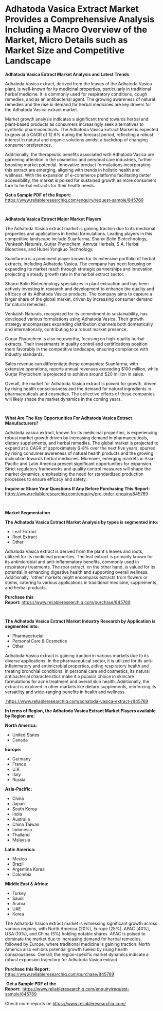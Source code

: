 <p><h1>Adhatoda Vasica Extract Market Provides a Comprehensive Analysis Including a Macro Overview of the Market, Micro Details such as Market Size and Competitive Landscape</h1></p><p><strong>Adhatoda Vasica Extract Market Analysis and Latest Trends</strong></p>
<p><p>Adhatoda Vasica extract, derived from the leaves of the Adhatoda Vasica plant, is well-known for its medicinal properties, particularly in traditional herbal medicine. It is commonly used for respiratory conditions, cough remedies, and as an antibacterial agent. The growing awareness of natural remedies and the rise in demand for herbal medicines are key drivers for the Adhatoda Vasica extract market.</p><p>Market growth analysis indicates a significant trend towards herbal and plant-based products as consumers increasingly seek alternatives to synthetic pharmaceuticals. The Adhatoda Vasica Extract Market is expected to grow at a CAGR of 12.6% during the forecast period, reflecting a robust interest in natural and organic solutions amidst a backdrop of changing consumer preferences. </p><p>Additionally, the therapeutic benefits associated with Adhatoda Vasica are garnering attention in the cosmetics and personal care industries, further boosting market potential. Innovative product formulations incorporating this extract are emerging, aligning with trends in holistic health and wellness. With the expansion of e-commerce platforms facilitating better accessibility, the market is poised for sustained growth as more consumers turn to herbal extracts for their health needs.</p></p>
<p><strong>Get a Sample PDF of the Report:&nbsp;</strong> <a href="https://www.reliableresearchiq.com/enquiry/request-sample/845769?utm_campaign=2293&utm_medium=2&utm_source=Github&utm_content=ia&utm_term=01042025&utm_id=adhatoda-vasica-extract">https://www.reliableresearchiq.com/enquiry/request-sample/845769</a></p>
<p>&nbsp;</p>
<p><strong>Adhatoda Vasica Extract Major Market Players</strong></p>
<p><p>The Adhatoda Vasica extract market is gaining traction due to its medicinal properties and applications in herbal formulations. Leading players in this competitive landscape include Suanfarma, Shanxi Bolin Biotechnology, Venkatsh Naturals, Gurjar Phytochem, Amruta Herbals, S.A. Herbal Bioactives, and Hubei Yongkuo Technology.</p><p>Suanfarma is a prominent player known for its extensive portfolio of herbal extracts, including Adhatoda Vasica. The company has been focusing on expanding its market reach through strategic partnerships and innovation, projecting a steady growth rate in the herbal extract sector.</p><p>Shanxi Bolin Biotechnology specializes in plant extraction and has been actively investing in research and development to enhance the quality and efficacy of its Adhatoda Vasica products. The company aims to capture a larger share of the global market, driven by increasing consumer demand for natural remedies.</p><p>Venkatsh Naturals, recognized for its commitment to sustainability, has developed various formulations using Adhatoda Vasica. Their growth strategy encompasses expanding distribution channels both domestically and internationally, contributing to a robust market presence.</p><p>Gurjar Phytochem is also noteworthy, focusing on high-quality herbal extracts. Their investments in quality control and certifications position them favorably in the competitive landscape, ensuring compliance with industry standards.</p><p>Sales revenue can differentiate these companies: Suanfarma, with extensive operations, reports annual revenues exceeding $100 million, while Gurjar Phytochem is projected to achieve around $20 million in sales. </p><p>Overall, the market for Adhatoda Vasica extract is poised for growth, driven by rising health consciousness and the demand for natural ingredients in pharmaceuticals and cosmetics. The collective efforts of these companies will likely shape the market dynamics in the coming years.</p></p>
<p>&nbsp;</p>
<p><strong>What Are The Key Opportunities For Adhatoda Vasica Extract Manufacturers?</strong></p>
<p><p>Adhatoda vasica extract, known for its medicinal properties, is experiencing robust market growth driven by increasing demand in pharmaceuticals, dietary supplements, and herbal remedies. The global market is projected to expand at a CAGR of approximately 6-8% over the next five years, spurred by rising consumer awareness of natural health products and the growing inclination towards herbal medicines. Moreover, emerging markets in Asia-Pacific and Latin America present significant opportunities for expansion. Strict regulatory frameworks and quality control measures will shape the market dynamics, emphasizing the need for standardized production processes to ensure efficacy and safety.</p></p>
<p><strong>Inquire or Share Your Questions If Any Before Purchasing This Report:</strong> <a href="https://www.reliableresearchiq.com/enquiry/pre-order-enquiry/845769?utm_campaign=2293&utm_medium=2&utm_source=Github&utm_content=ia&utm_term=01042025&utm_id=adhatoda-vasica-extract">https://www.reliableresearchiq.com/enquiry/pre-order-enquiry/845769</a></p>
<p>&nbsp;</p>
<p><strong>Market Segmentation</strong></p>
<p><strong>The Adhatoda Vasica Extract Market Analysis by types is segmented into:</strong></p>
<p><ul><li>Leaf Extract</li><li>Root Extract</li><li>Other</li></ul></p>
<p><p>Adhatoda Vasica extract is derived from the plant's leaves and roots, utilized for its medicinal properties. The leaf extract is primarily known for its antimicrobial and anti-inflammatory benefits, commonly used in respiratory treatments. The root extract, on the other hand, is valued for its potential in enhancing digestive health and supporting overall wellness. Additionally, 'other' markets might encompass extracts from flowers or stems, catering to various applications in traditional medicine, supplements, and herbal products.</p></p>
<p><strong>Purchase this Report:&nbsp;</strong><a href="https://www.reliableresearchiq.com/purchase/845769?utm_campaign=2293&utm_medium=2&utm_source=Github&utm_content=ia&utm_term=01042025&utm_id=adhatoda-vasica-extract">https://www.reliableresearchiq.com/purchase/845769</a></p>
<p>&nbsp;</p>
<p><strong>The Adhatoda Vasica Extract Market Industry Research by Application is segmented into:</strong></p>
<p><ul><li>Pharmacetucial</li><li>Personal Care & Cosmetics</li><li>Other</li></ul></p>
<p><p>Adhatoda Vasica extract is gaining traction in various markets due to its diverse applications. In the pharmaceutical sector, it is utilized for its anti-inflammatory and antimicrobial properties, aiding respiratory health and treating bronchial conditions. In personal care and cosmetics, its natural antibacterial characteristics make it a popular choice in skincare formulations for acne treatment and overall skin health. Additionally, the extract is explored in other markets like dietary supplements, reinforcing its versatility and wide-ranging benefits in health and wellness.</p></p>
<p><a href="https://www.reliableresearchiq.com/adhatoda-vasica-extract-r845769?utm_campaign=2293&utm_medium=2&utm_source=Github&utm_content=ia&utm_term=01042025&utm_id=adhatoda-vasica-extract">&nbsp;https://www.reliableresearchiq.com/adhatoda-vasica-extract-r845769</a></p>
<p><strong>In terms of Region, the Adhatoda Vasica Extract Market Players available by Region are:</strong></p>
<p>
    <p> <strong> North America: </strong>
        <ul>
            <li>United States</li>
            <li>Canada</li>
        </ul>
        </p> 
    <p> <strong> Europe: </strong>
        <ul>
            <li>Germany</li>
            <li>France</li>
            <li>U.K.</li>
            <li>Italy</li>
            <li>Russia</li>
        </ul>
        </p> 
    <p> <strong> Asia-Pacific: </strong>
        <ul>
            <li>China</li>
            <li>Japan</li>
            <li>South Korea</li>
            <li>India</li>
            <li>Australia</li>
            <li>China Taiwan</li>
            <li>Indonesia</li>
            <li>Thailand</li>
            <li>Malaysia</li>
        </ul>
        </p> 
    <p> <strong> Latin America: </strong>
        <ul>
            <li>Mexico</li>
            <li>Brazil</li>
            <li>Argentina Korea</li>
            <li>Colombia</li>
        </ul>
        </p> 
    <p> <strong> Middle East & Africa: </strong>
        <ul>
            <li>Turkey</li>
            <li>Saudi</li>
            <li>Arabia</li>
            <li>UAE</li>
            <li>Korea</li>
        </ul>
    </p>
    </p>
<p><p>The Adhatoda Vasica extract market is witnessing significant growth across various regions, with North America (20%), Europe (25%), APAC (40%), USA (10%), and China (5%) holding notable shares. APAC is poised to dominate the market due to increasing demand for herbal remedies, followed by Europe, where traditional medicine is gaining traction. North America also exhibits potential growth fueled by rising health consciousness. Overall, the region-specific market dynamics indicate a robust expansion trajectory for Adhatoda Vasica extract.</p></p>
<p><strong>Purchase this Report: </strong><a href="https://www.reliableresearchiq.com/purchase/845769?utm_campaign=2293&utm_medium=2&utm_source=Github&utm_content=ia&utm_term=01042025&utm_id=adhatoda-vasica-extract">https://www.reliableresearchiq.com/purchase/845769</a></p>
<p>&nbsp;<strong>Get a Sample PDF of the Report:&nbsp;&nbsp;</strong><a href="https://www.reliableresearchiq.com/enquiry/request-sample/845769?utm_campaign=2293&utm_medium=2&utm_source=Github&utm_content=ia&utm_term=01042025&utm_id=adhatoda-vasica-extract">https://www.reliableresearchiq.com/enquiry/request-sample/845769</a></p>
<p><strong></strong></p>
<p>Check more reports on <a href="https://www.reliableresearchiq.com/?utm_campaign=2293&utm_medium=2&utm_source=Github&utm_content=ia&utm_term=01042025&utm_id=adhatoda-vasica-extract">https://www.reliableresearchiq.com/</a></p>